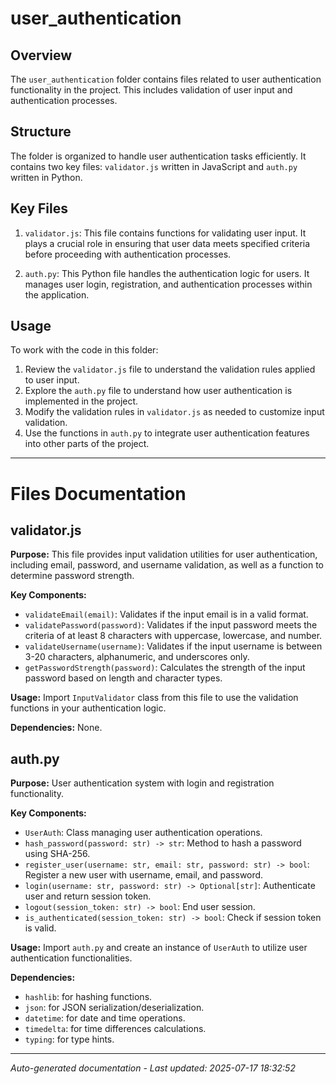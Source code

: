 # user_authentication

## Overview
The `user_authentication` folder contains files related to user authentication functionality in the project. This includes validation of user input and authentication processes.

## Structure
The folder is organized to handle user authentication tasks efficiently. It contains two key files: `validator.js` written in JavaScript and `auth.py` written in Python.

## Key Files
1. `validator.js`: This file contains functions for validating user input. It plays a crucial role in ensuring that user data meets specified criteria before proceeding with authentication processes.
   
2. `auth.py`: This Python file handles the authentication logic for users. It manages user login, registration, and authentication processes within the application.

## Usage
To work with the code in this folder:
1. Review the `validator.js` file to understand the validation rules applied to user input.
2. Explore the `auth.py` file to understand how user authentication is implemented in the project.
3. Modify the validation rules in `validator.js` as needed to customize input validation.
4. Use the functions in `auth.py` to integrate user authentication features into other parts of the project.

---

# Files Documentation

## validator.js

**Purpose:** This file provides input validation utilities for user authentication, including email, password, and username validation, as well as a function to determine password strength.

**Key Components:**
- `validateEmail(email)`: Validates if the input email is in a valid format.
- `validatePassword(password)`: Validates if the input password meets the criteria of at least 8 characters with uppercase, lowercase, and number.
- `validateUsername(username)`: Validates if the input username is between 3-20 characters, alphanumeric, and underscores only.
- `getPasswordStrength(password)`: Calculates the strength of the input password based on length and character types.

**Usage:** Import `InputValidator` class from this file to use the validation functions in your authentication logic.

**Dependencies:** None.

## auth.py

**Purpose:** User authentication system with login and registration functionality.

**Key Components:**
- `UserAuth`: Class managing user authentication operations.
- `hash_password(password: str) -> str`: Method to hash a password using SHA-256.
- `register_user(username: str, email: str, password: str) -> bool`: Register a new user with username, email, and password.
- `login(username: str, password: str) -> Optional[str]`: Authenticate user and return session token.
- `logout(session_token: str) -> bool`: End user session.
- `is_authenticated(session_token: str) -> bool`: Check if session token is valid.

**Usage:** Import `auth.py` and create an instance of `UserAuth` to utilize user authentication functionalities.

**Dependencies:**
- `hashlib`: for hashing functions.
- `json`: for JSON serialization/deserialization.
- `datetime`: for date and time operations.
- `timedelta`: for time differences calculations.
- `typing`: for type hints.

---
*Auto-generated documentation - Last updated: 2025-07-17 18:32:52*
